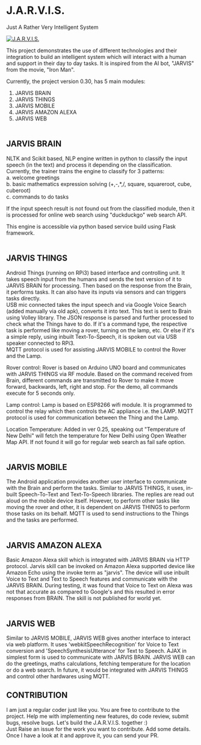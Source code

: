 J.A.R.V.I.S.
================

Just A Rather Very Intelligent System<br>

[![J.A.R.V.I.S.](https://i.ytimg.com/vi/3pHFdfW_OTQ/1.jpg)](https://youtu.be/3pHFdfW_OTQ)


This project demonstrates the use of different technologies and their integration to build an intelligent system which will interact with a human and support in their day to day tasks. It is inspired from the AI bot, "JARVIS" from the movie, "Iron Man".<br>

Currently, the project version 0.30, has 5 main modules:<br>
1. JARVIS BRAIN<br>
2. JARVIS THINGS<br>
3. JARVIS MOBILE<br>
4. JARVIS AMAZON ALEXA<br>
5. JARVIS WEB<br><br>

JARVIS BRAIN
--------------
NLTK and Scikit based, NLP engine written in python to classify the input speech (in the text) and process it depending on the classification. Currently, the trainer trains the engine to classify for 3 patterns:<br>
a. welcome greetings<br>
b. basic mathematics expression solving (+,-,*,/, square, squareroot, cube, cuberoot)<br>
c. commands to do tasks<br>

If the input speech result is not found out from the classified module, then it is processed for online web search using "duckduckgo" web search API.<br>

This engine is accessible via python based service build using Flask framework.<br><br>


JARVIS THINGS
---------------
Android Things (running on RPi3) based interface and controlling unit. It takes speech input from the humans and sends the text version of it to JARVIS BRAIN for processing. Then based on the response from the Brain, it performs tasks. It can also have its inputs via sensors and can triggers tasks directly.<br>
USB mic connected takes the input speech and via Google Voice Search (added manually via old apk), converts it into text. This text is sent to Brain using Volley library. The JSON response is parsed and further processed to check what the Things have to do. If it's a command type, the respective task is performed like moving a rover, turning on the lamp, etc. Or else if it's a simple reply, using inbuilt Text-To-Speech, it is spoken out via USB speaker connected to RPi3.<br>
MQTT protocol is used for assisting JARVIS MOBILE to control the Rover and the Lamp. 

Rover control: Rover is based on Arduino UNO board and communicates with JARVIS THINGS via RF module. Based on the command received from Brain, different commands are transmitted to Rover to make it move forward, backwards, left, right and stop. For the demo, all commands execute for 5 seconds only.

Lamp control: Lamp is based on ESP8266 wifi module. It is programmed to control the relay which then controls the AC appliance i.e. the LAMP. MQTT protocol is used for communication between the Thing and the Lamp.

Location Temperature: Added in ver 0.25, speaking out "Temperature of New Delhi" will fetch the temperature for New Delhi using Open Weather Map API. If not found it will go for regular web search as fail safe option.<br><br>

JARVIS MOBILE
---------------
The Android application provides another user interface to communicate with the Brain and perform the tasks. Similar to JARVIS THINGS, it uses, in-built Speech-To-Text and Text-To-Speech libraries. The replies are read out aloud on the mobile device itself. However, to perform other tasks like moving the rover and other, it is dependent on JARVIS THINGS to perform those tasks on its behalf. MQTT is used to send instructions to the Things and the tasks are performed.<br><br> 

JARVIS AMAZON ALEXA
---------------------
Basic Amazon Alexa skill which is integrated with JARVIS BRAIN via HTTP protocol. Jarvis skill can be invoked on Amazon Alexa supported device like Amazon Echo using the invoke term as "jarvis". The device will use inbuilt Voice to Text and Text to Speech features and communicate with the JARVIS BRAIN. During testing, it was found that Voice to Text on Alexa was not that accurate as compared to Google's and this resulted in error responses from BRAIN. The skill is not published for world yet.<br><br> 

JARVIS WEB
------------
Similar to JARVIS MOBILE, JARVIS WEB gives another interface to interact via web platform. It uses 'webkitSpeechRecognition' for Voice to Text conversion and 'SpeechSynthesisUtterance' for Text to Speech. AJAX in simplest form is used to communicate with JARVIS BRAIN. JARVIS WEB can do the greetings, maths calculations, fetching temperature for the location or do a web search. In future, it would be integrated with JARVIS THINGS and control other hardwares using MQTT.


CONTRIBUTION
--------------
I am just a regular coder just like you. You are free to contribute to the project. Help me with implementing new features, do code review, submit bugs, resolve bugs. Let's build the J.A.R.V.I.S. together :)<br>
Just Raise an issue for the work you want to contribute. Add some details. Once I have a look at it and approve it, you can send your PR.

